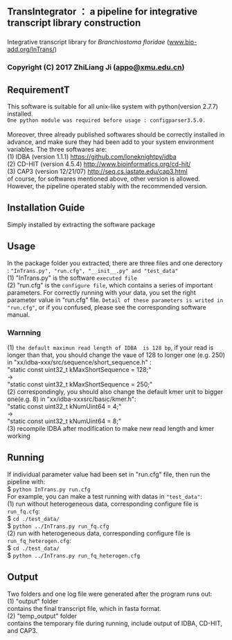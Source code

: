 ## TransIntegrator ： a pipeline for integrative transcript library construction
###
 Integrative transcript library for <em>Branchiostoma floridae</em> (www.bio-add.org/InTrans/)
### Copyright (C) 2017 ZhiLiang Ji (appo@xmu.edu.cn)
## RequirementT
This software is suitable for all unix-like system with python(version 2.7.7) installed.<br>
`One python module was required before usage : configparser3.5.0.`<br><br>
Moreover, three already published softwares should be correctly installed in advance, and
make sure they had been add to your system environment variables. The three softwares are:<br>
(1) IDBA (version 1.1.1)  https://github.com/loneknightpy/idba <br>
(2) CD-HIT (version 4.5.4) http://www.bioinformatics.org/cd-hit/ <br>
(3) CAP3 (version 12/21/07) http://seq.cs.iastate.edu/cap3.html <br>
of course, for softwares mentioned above, other version is allowed. However, the pipeline operated
stably with the recommended version. <br>
## Installation Guide
Simply installed by extracting the software package
## Usage
In the package folder you extracted, there are three files and one derectory : `"InTrans.py", "run.cfg", "__init__.py" and "test_data"`<br>
(1) "InTrans.py" is the software `executed file`<br>
(2) "run.cfg" is the `configure file`, which contains a series of important parameters. For correctly running with your data, you set the right parameter value in "run.cfg" file. `Detail of these parameters is writed in "run.cfg"`, or if you confused, please see the corresponding software manual.
### Warnning
(1) `the default maximun read length of IDBA  is 128 bp`, if your read is longer than that, you should change
the vaue of 128 to longer one (e.g. 250) in "xx/idba-xxx/src/sequence/short_sequence.h" : <br>
"static const uint32_t kMaxShortSequence = 128;"<br>
-><br>
"static const uint32_t kMaxShortSequence = 250;" <br>
(2) correspondingly, you should also change the default kmer unit to bigger one(e.g. 8) in "xx/idba-xxxsrc/basic/kmer.h":<br>
"static const uint32_t kNumUint64 = 4;"<br>
-><br>
"static const uint32_t kNumUint64 = 8;"<br>
(3) recompile IDBA after modification to make new read length and kmer working <br>
## Running
If individual parameter value had been set in "run.cfg" file, then run the pipeline with: <br>
$ `python InTrans.py run.cfg`<br>
For example, you can make a test running with datas in `"test_data"`:<br>
(1) run without heterogeneous data, corresponding configure file is `run_fq.cfg`:<br>
$ `cd ./test_data/`<br>
$ `python ../InTrans.py run_fq.cfg` <br>
(2) run with heterogeneous data, corresponding configure file is `run_fq_heterogen.cfg`:<br>
$ `cd ./test_data/`<br>
$ `python ../InTrans.py run_fq_heterogen.cfg` <br>
## Output
Two folders and one log file were generated after the program runs out: <br>
(1) "output" folder <br>
    contains the final transcript file, which in fasta format.<br>
(2) "temp_output" folder<br>
    contains the temporary file during running, include output of IDBA, CD-HIT, and CAP3. <br>
